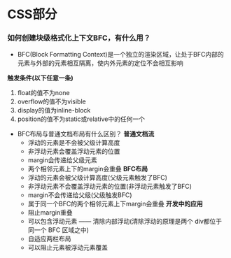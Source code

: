 # CSS部分
### 如何创建块级格式化上下文BFC，有什么用？
* BFC(Block Formatting Context)是一个独立的渲染区域，让处于BFC内部的元素与外部的元素相互隔离，使内外元素的定位不会相互影响

**触发条件(以下任意一条)**
1.  float的值不为none
2.  overflow的值不为visible
3.  display的值为inline-block
4.  position的值不为static或relative中的任何一个

* BFC布局与普通文档布局有什么区别？
**普通文档流**
    * 浮动的元素是不会被父级计算高度
    * 非浮动元素会覆盖浮动元素的位置
    * margin会传递给父级元素
    * 两个相邻元素上下的margin会重叠
**BFC布局**
    * 浮动的元素会被父级计算高度(父级元素触发了BFC)
    * 非浮动元素不会覆盖浮动元素的位置(非浮动元素触发了BFC)
    * margin不会传递给父级(父级触发BFC)
    * 属于同一个BFC的两个相邻元素上下margin会重叠
**开发中的应用**
    * 阻止margin重叠
    * 可以包含浮动元素 —— 清除内部浮动(清除浮动的原理是两个 div都位于同一个 BFC 区域之中)
    * 自适应两栏布局
    * 可以阻止元素被浮动元素覆盖